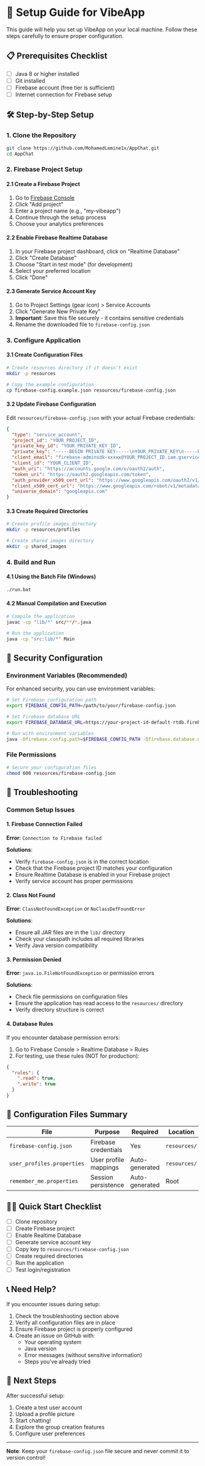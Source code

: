 # 🔧 Setup Guide for VibeApp

This guide will help you set up VibeApp on your local machine. Follow these steps carefully to ensure proper configuration.

## 📋 Prerequisites Checklist

- [ ] Java 8 or higher installed
- [ ] Git installed
- [ ] Firebase account (free tier is sufficient)
- [ ] Internet connection for Firebase setup

## 🛠️ Step-by-Step Setup

### 1. Clone the Repository

```bash
git clone https://github.com/MohamedLemine1x/AppChat.git
cd AppChat
```

### 2. Firebase Project Setup

#### 2.1 Create a Firebase Project

1. Go to [Firebase Console](https://console.firebase.google.com/)
2. Click "Add project"
3. Enter a project name (e.g., "my-vibeapp")
4. Continue through the setup process
5. Choose your analytics preferences

#### 2.2 Enable Firebase Realtime Database

1. In your Firebase project dashboard, click on "Realtime Database"
2. Click "Create Database"
3. Choose "Start in test mode" (for development)
4. Select your preferred location
5. Click "Done"

#### 2.3 Generate Service Account Key

1. Go to Project Settings (gear icon) > Service Accounts
2. Click "Generate New Private Key"
3. **Important**: Save this file securely - it contains sensitive credentials
4. Rename the downloaded file to `firebase-config.json`

### 3. Configure Application

#### 3.1 Create Configuration Files

```bash
# Create resources directory if it doesn't exist
mkdir -p resources

# Copy the example configuration
cp firebase-config.example.json resources/firebase-config.json
```

#### 3.2 Update Firebase Configuration

Edit `resources/firebase-config.json` with your actual Firebase credentials:

```json
{
  "type": "service_account",
  "project_id": "YOUR_PROJECT_ID",
  "private_key_id": "YOUR_PRIVATE_KEY_ID",
  "private_key": "-----BEGIN PRIVATE KEY-----\nYOUR_PRIVATE_KEY\n-----END PRIVATE KEY-----\n",
  "client_email": "firebase-adminsdk-xxxxx@YOUR_PROJECT_ID.iam.gserviceaccount.com",
  "client_id": "YOUR_CLIENT_ID",
  "auth_uri": "https://accounts.google.com/o/oauth2/auth",
  "token_uri": "https://oauth2.googleapis.com/token",
  "auth_provider_x509_cert_url": "https://www.googleapis.com/oauth2/v1/certs",
  "client_x509_cert_url": "https://www.googleapis.com/robot/v1/metadata/x509/firebase-adminsdk-xxxxx%40YOUR_PROJECT_ID.iam.gserviceaccount.com",
  "universe_domain": "googleapis.com"
}
```

#### 3.3 Create Required Directories

```bash
# Create profile images directory
mkdir -p resources/profiles

# Create shared images directory
mkdir -p shared_images
```

### 4. Build and Run

#### 4.1 Using the Batch File (Windows)

```bash
./run.bat
```

#### 4.2 Manual Compilation and Execution

```bash
# Compile the application
javac -cp "lib/*" src/**/*.java

# Run the application
java -cp "src:lib/*" Main
```

## 🔐 Security Configuration

### Environment Variables (Recommended)

For enhanced security, you can use environment variables:

```bash
# Set Firebase configuration path
export FIREBASE_CONFIG_PATH=/path/to/your/firebase-config.json

# Set Firebase database URL
export FIREBASE_DATABASE_URL=https://your-project-id-default-rtdb.firebaseio.com

# Run with environment variables
java -Dfirebase.config.path=$FIREBASE_CONFIG_PATH -Dfirebase.database.url=$FIREBASE_DATABASE_URL -cp "src:lib/*" Main
```

### File Permissions

```bash
# Secure your configuration files
chmod 600 resources/firebase-config.json
```

## 🚧 Troubleshooting

### Common Setup Issues

#### 1. Firebase Connection Failed

**Error**: `Connection to Firebase failed`

**Solutions**:
- Verify `firebase-config.json` is in the correct location
- Check that the Firebase project ID matches your configuration
- Ensure Realtime Database is enabled in your Firebase project
- Verify service account has proper permissions

#### 2. Class Not Found

**Error**: `ClassNotFoundException` or `NoClassDefFoundError`

**Solutions**:
- Ensure all JAR files are in the `lib/` directory
- Check your classpath includes all required libraries
- Verify Java version compatibility

#### 3. Permission Denied

**Error**: `java.io.FileNotFoundException` or permission errors

**Solutions**:
- Check file permissions on configuration files
- Ensure the application has read access to the `resources/` directory
- Verify directory structure is correct

#### 4. Database Rules

If you encounter database permission errors:

1. Go to Firebase Console > Realtime Database > Rules
2. For testing, use these rules (NOT for production):

```json
{
  "rules": {
    ".read": true,
    ".write": true
  }
}
```

## 📝 Configuration Files Summary

| File | Purpose | Required | Location |
|------|---------|----------|----------|
| `firebase-config.json` | Firebase credentials | Yes | `resources/` |
| `user_profiles.properties` | User profile mappings | Auto-generated | `resources/` |
| `remember_me.properties` | Session persistence | Auto-generated | Root |

## 🏃‍♂️ Quick Start Checklist

- [ ] Clone repository
- [ ] Create Firebase project
- [ ] Enable Realtime Database
- [ ] Generate service account key
- [ ] Copy key to `resources/firebase-config.json`
- [ ] Create required directories
- [ ] Run the application
- [ ] Test login/registration

## 📞 Need Help?

If you encounter issues during setup:

1. Check the troubleshooting section above
2. Verify all configuration files are in place
3. Ensure Firebase project is properly configured
4. Create an issue on GitHub with:
   - Your operating system
   - Java version
   - Error messages (without sensitive information)
   - Steps you've already tried

## 🎯 Next Steps

After successful setup:

1. Create a test user account
2. Upload a profile picture
3. Start chatting!
4. Explore the group creation features
5. Configure user preferences

---

**Note**: Keep your `firebase-config.json` file secure and never commit it to version control!